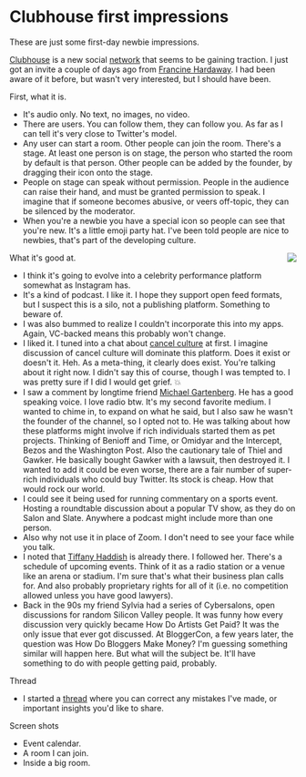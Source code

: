# Clubhouse first impressions
These are just some first-day newbie impressions. 

<a href="https://www.joinclubhouse.com/">Clubhouse</a> is a new social <a href="https://techcrunch.com/2020/04/18/clubhouse-app-chat-rooms/">network</a> that seems to be gaining traction. I just got an invite a couple of days ago from <a href="https://twitter.com/hardaway">Francine Hardaway</a>. I had been aware of it before, but wasn't very interested, but I should have been.

First, what it is.
* It's audio only. No text, no images, no video.
* There are users. You can follow them, they can follow you. As far as I can tell it's very close to Twitter's model.
* Any user can start a room. Other people can join the room. There's a stage. At least one person is on stage, the person who started the room by default is that person. Other people can be added by the founder, by dragging their icon onto the stage. 
* People on stage can speak without permission. People in the audience can raise their hand, and must be granted permission to speak. I imagine that if someone becomes abusive, or veers off-topic, they can be silenced by the moderator.
* When you're a newbie you have a special icon so people can see that you're new. It's a little emoji party hat. I've been told people are nice to newbies, that's part of the developing culture.

<img src="http://scripting.com/images/2020/08/05/clubhouseCalendar.png" border="0" align="right">What it's good at.
* I think it's going to evolve into a celebrity performance platform somewhat as Instagram has.
* It's a kind of podcast. I like it. I hope they support open feed formats, but I suspect this is a silo, not a publishing platform. Something to beware of. 
* I was also bummed to realize I couldn't incorporate this into my apps. Again, VC-backed means this probably won't change. 
* I liked it. I tuned into a chat about <a href="https://duckduckgo.com/?q=cancel+culture&t=hk&ia=web">cancel culture</a> at first. I imagine discussion of cancel culture will dominate this platform. Does it exist or doesn't it. Heh. As a meta-thing, it clearly does exist. You're talking about it right now. I didn't say this of course, though I was tempted to. I was pretty sure if I did I would get grief. :boom:
* I saw a comment by longtime friend <a href="https://twitter.com/gartenberg">Michael Gartenberg</a>. He has a good speaking voice. I love radio btw. It's my second favorite medium. I wanted to chime in, to expand on what he said, but I also saw he wasn't the founder of the channel, so I opted not to. He was talking about how these platforms might involve if rich individuals started them as pet projects. Thinking of Benioff and Time, or Omidyar and the Intercept, Bezos and the Washington Post. Also the cautionary tale of Thiel and Gawker. He basically bought Gawker with a lawsuit, then destroyed it. I wanted to add it could be even worse, there are a fair number of super-rich individuals who could buy Twitter. Its stock is cheap. How that would rock our world. 
* I could see it being used for running commentary on a sports event. Hosting a roundtable discussion about a popular TV show, as they do on Salon and Slate. Anywhere a podcast might include more than one person. 
* Also why not use it in place of Zoom. I don't need to see your face while you talk.
* I noted that <a href="https://en.wikipedia.org/wiki/Tiffany_Haddish">Tiffany Haddish</a> is already there. I followed her. There's a schedule of upcoming events. Think of it as a radio station or a venue like an arena or stadium. I'm sure that's what their business plan calls for. And also probably proprietary rights for all of it (i.e. no competition allowed unless you have good lawyers). 
* Back in the 90s my friend Sylvia had a series of Cybersalons, open discussions for random Silicon Valley people. It was funny how every discussion very quickly became How Do Artists Get Paid? It was the only issue that ever got discussed. At BloggerCon, a few years later, the question was How Do Bloggers Make Money? I'm guessing something similar will happen here. But what will the subject be. It'll have something to do with people getting paid, probably. 

Thread
* I started a <a href="https://github.com/scripting/Scripting-News/issues/183">thread</a> where you can correct any mistakes I've made, or important insights you'd like to share. 

Screen shots
* Event calendar.
* A room I can join.
* Inside a big room.

